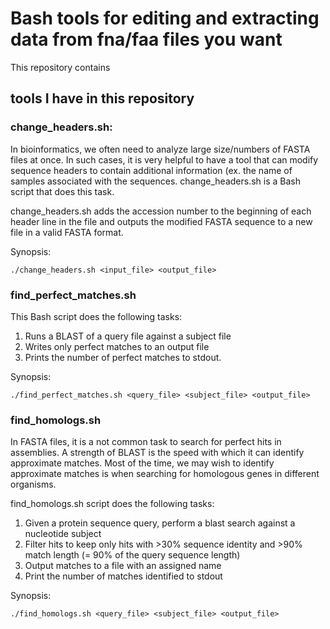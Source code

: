# Bash tools for editing and extracting data from fna/faa files you want
This repository contains 

## tools I have in this repository
### change_headers.sh:
In bioinformatics, we often need to analyze large size/numbers of FASTA files at once. In such cases, it is very helpful to have a tool that can modify sequence headers to contain additional information (ex. the name of samples associated with the sequences. change_headers.sh is a Bash script that does this task.

change_headers.sh adds the accession number to the beginning of each header line in the file and outputs the modified FASTA sequence to a new file in a valid FASTA format. 

Synopsis:  
    
    ./change_headers.sh <input_file> <output_file>



### find_perfect_matches.sh
This Bash script does the following tasks:
1. Runs a BLAST of a query file against a subject file
2. Writes only perfect matches to an output file
3. Prints the number of perfect matches to stdout.

Synopsis: 

    ./find_perfect_matches.sh <query_file> <subject_file> <output_file> 



### find_homologs.sh
In FASTA files, it is a not common task to search for perfect hits in assemblies. A strength of BLAST is the speed with
which it can identify approximate matches. Most of the time, we may wish to identify approximate matches is when searching for homologous genes in different organisms. 

find_homologs.sh script does the following tasks:
1. Given a protein sequence query, perform a blast search against a nucleotide subject
2. Filter hits to keep only hits with >30% sequence identity and >90% match length (= 90% of the query sequence length)
3. Output matches to a file with an assigned name
4. Print the number of matches identified to stdout

Synopsis: 
    
    ./find_homologs.sh <query_file> <subject_file> <output_file>

